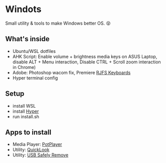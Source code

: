 # Windots
Small utility & tools to make Windows better OS. 😝

## What's inside

* Ubuntu/WSL dotfiles
* AHK Script: Enable volume + brightness media keys on ASUS Laptop, disable ALT + Menu interaction, Disable CTRL + Scroll zoom interaction in Chrome)
* Adobe: Photoshop wacom fix, Premiere [RJFS Keyboards](https://school.rocketjump.com/learn/editing-container/keyboard-shortcuts)
* Hyper terminal config

## Setup
* install WSL
* install [Hyper](https://hyper.is/)
* run install.sh

## Apps to install
* Media Player: [PotPlayer](https://potplayer.daum.net/)
* Utility: [QuickLook](https://pooi.moe/QuickLook/)
* Utility: [USB Safely Remove](http://safelyremove.com/)